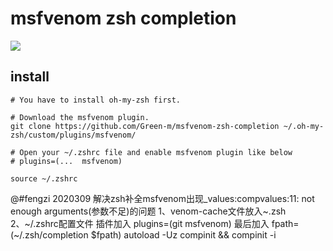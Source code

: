 # msfvenom zsh completion  

![](https://i.imgur.com/DJV1Jie.gif)

## install 

```
# You have to install oh-my-zsh first.

# Download the msfvenom plugin.
git clone https://github.com/Green-m/msfvenom-zsh-completion ~/.oh-my-zsh/custom/plugins/msfvenom/

# Open your ~/.zshrc file and enable msfvenom plugin like below
# plugins=(...  msfvenom)

source ~/.zshrc
```
@#fengzi 2020309
解决zsh补全msfvenom出现_values:compvalues:11: not enough arguments(参数不足)的问题
1、venom-cache文件放入~\.zsh\
2、~/.zshrc配置文件
插件加入
plugins=(git msfvenom)
最后加入
fpath=(~/.zsh/completion $fpath)
autoload -Uz compinit && compinit -i 
